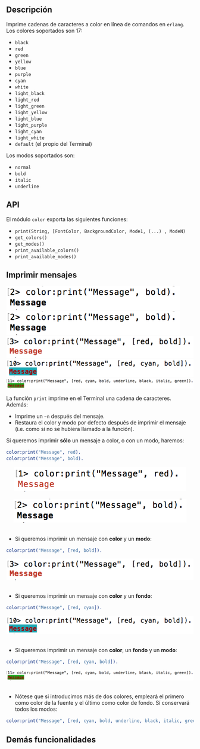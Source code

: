 
Descripción
-----------
Imprime cadenas de caracteres a color en línea de comandos en `erlang`. Los colores soportados son 17:

- `black`
- `red`
- `green`
- `yellow`
- `blue`
- `purple`
- `cyan`
- `white`
- `light_black`
- `light_red`
- `light_green`
- `light_yellow`
- `light_blue`
- `light_purple`
- `light_cyan`
- `light_white`
- `default` (el propio del Terminal)

Los modos soportados son:

- `normal`
- `bold`
- `italic`
- `underline`

API
---

El módulo `color` exporta las siguientes funciones:

- `print(String, [FontColor, BackgroundColor, Mode1, (...) , ModeN)`
- `get_colors()`
- `get_modes()`
- `print_available_colors()`
- `print_available_modes()`


Imprimir mensajes
-----------------

<img src=" https://github.com/ReaperDTK/Arquitectura-AS/blob/master/img/bold.png">
<img src=" https://github.com/ReaperDTK/Arquitectura-AS/blob/master/img/bold.png">
<img src=" https://github.com/ReaperDTK/Arquitectura-AS/blob/master/img/red_bold.png">
<img src=" https://github.com/ReaperDTK/Arquitectura-AS/blob/master/img/red_blue_bold.png">
<img src=" https://github.com/ReaperDTK/Arquitectura-AS/blob/master/img/multi.png">

La función `print` imprime en el Terminal una cadena de caracteres. Además:
- Imprime un `~n` después del mensaje.
- Restaura el color y modo por defecto después de imprimir el mensaje (i.e. como si no se hubiera llamado a la función).

Si queremos imprimir **sólo** un mensaje a color, o con un modo, haremos:

```erlang
color:print("Message", red).
color:print("Message", bold).
```
<center> <img src=" https://github.com/ReaperDTK/Arquitectura-AS/blob/master/img/red.png"></center><br>
<center><img src=" https://github.com/ReaperDTK/Arquitectura-AS/blob/master/img/bold.png"></center><br>

- Si queremos imprimir un mensaje con **color** y un **modo**:

```erlang
color:print("Message", [red, bold]).
```

<center><img src=" https://github.com/ReaperDTK/Arquitectura-AS/blob/master/img/red_bold.png"></center><br>

- Si queremos imprimir un mensaje con **color** y un **fondo**:

```erlang
color:print("Message", [red, cyan]).
```

<center><img src=" https://github.com/ReaperDTK/Arquitectura-AS/blob/master/img/red_blue_bold.png"></center><br>

- Si queremos imprimir un mensaje con **color**, un **fondo** y un **modo**:

```erlang
color:print("Message", [red, cyan, bold]).
```

<center> <img src=" https://github.com/ReaperDTK/Arquitectura-AS/blob/master/img/multi.png"> </center><br>

- Nótese que si introducimos más de dos colores, empleará el primero como color de la fuente y el último como color de fondo. Sí conservará todos los modos:

```erlang
color:print("Message", [red, cyan, bold, underline, black, italic, green]).
```

Demás funcionalidades
---------------------
